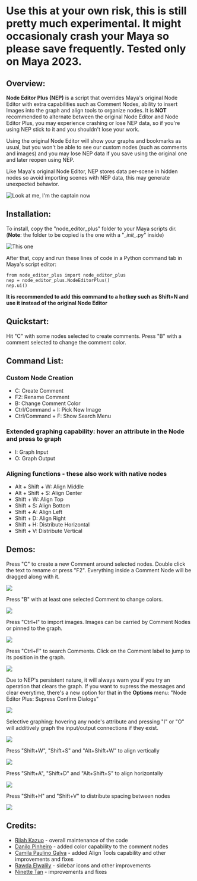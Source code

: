 # Use this at your own risk, this is still pretty much experimental. It might occasionaly crash your Maya so please save frequently. Tested only on Maya 2023.

## Overview:
**Node Editor Plus (NEP)** is a script that overrides Maya's original Node Editor with extra capabilities such as Comment Nodes, ability to insert Images into the graph and align tools to organize nodes.
It is **NOT** recommended to alternate between the original Node Editor and Node Editor Plus, you may experience crashing or lose NEP data, so if you're using NEP stick to it and you shouldn't lose your work.

Using the original Node Editor will show your graphs and bookmarks as usual, but you won't be able to see our custom nodes (such as comments and images) and you may lose NEP data if you save using the original one and later reopen using NEP.

Like Maya's original Node Editor, NEP stores data per-scene in hidden nodes so avoid importing scenes with NEP data, this may generate unexpected behavior.

![Look at me, I'm the captain now](git_img/NEP_preview.png)


## Installation:
To install, copy the "node_editor_plus" folder to your Maya scripts dir. (**Note**: the folder to be copied is the one with a "\__init\__.py" inside)

![This one](git_img/correct_folder.png)


After that, copy and run these lines of code in a Python command tab in Maya's script editor:
```
from node_editor_plus import node_editor_plus
nep = node_editor_plus.NodeEditorPlus()
nep.ui()
```
**It is recommended to add this command to a hotkey such as Shift+N and use it instead of the original Node Editor**


## Quickstart:
Hit "C" with some nodes selected to create comments. Press "B" with a comment selected to change the comment color.


## Command List:
### Custom Node Creation
+ C: Create Comment
+ F2: Rename Comment
+ B: Change Comment Color
+ Ctrl/Command + I: Pick New Image
+ Ctrl/Command + F: Show Search Menu

### Extended graphing capability: hover an attribute in the Node and press to graph
+ I: Graph Input
+ O: Graph Output

### Aligning functions - these also work with native nodes
+ Alt + Shift + W: Align Middle
+ Alt + Shift + S: Align Center
+ Shift + W: Align Top
+ Shift + S: Align Bottom
+ Shift + A: Align Left
+ Shift + D: Align Right
+ Shift + H: Distribute Horizontal
+ Shift + V: Distribute Vertical

## Demos:
Press "C" to create a new Comment around selected nodes. Double click the text to rename or press "F2". Everything inside a Comment Node will be dragged along with it.

![](git_img/NEP_Comments.gif)


Press "B" with at least one selected Comment to change colors.

![](git_img/NEP_Color_Comments.gif)


Press "Ctrl+I" to import images. Images can be carried by Comment Nodes or pinned to the graph.

![](git_img/NEP_Images.gif)


Press "Ctrl+F" to search Comments. Click on the Comment label to jump to its position in the graph.

![](git_img/NEP_Search_Box.gif)


Due to NEP's persistent nature, it will always warn you if you try an operation that clears the graph. If you want to supress the messages and clear everytime, there's a new option for that in the **Options** menu: "Node Editor Plus: Supress Confirm Dialogs"

![](git_img/NEP_Confirm_Dialog.gif)


Selective graphing: hovering any node's attribute and pressing "I" or "O" will additively graph the input/output connections if they exist.

![](git_img/NEP_GraphIO.gif)



Press "Shift+W", "Shift+S" and "Alt+Shift+W" to align vertically

![](git_img/NEP_Align_Vertical.gif)


Press "Shift+A", "Shift+D" and "Alt+Shift+S" to align horizontally

![](git_img/NEP_Align_Horizontal.gif)


Press "Shift+H" and "Shift+V" to distribute spacing between nodes

![](git_img/NEP_Align_Distribute.gif)

## Credits:
+ [Rijah Kazuo](https://github.com/rijahkaz/) - overall maintenance of the code
+ [Danilo Pinheiro](https://github.com/nilouco) - added color capability to the comment nodes
+ [Camila Paulino Galva](https://github.com/campaulino) - added Align Tools capability and other improvements and fixes
+ [Rawda Elwalily](https://github.com/Ghalban) - sidebar icons and other improvements
+ [Ninette Tan](https://github.com/ntanimate) - improvements and fixes
